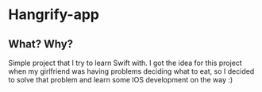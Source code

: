 # Hangrify-app

## What? Why?

Simple project that I try to learn Swift with. I got the idea for this project when my girlfriend was having problems deciding what to eat, so I decided to solve that problem and learn some IOS development on the way :)

